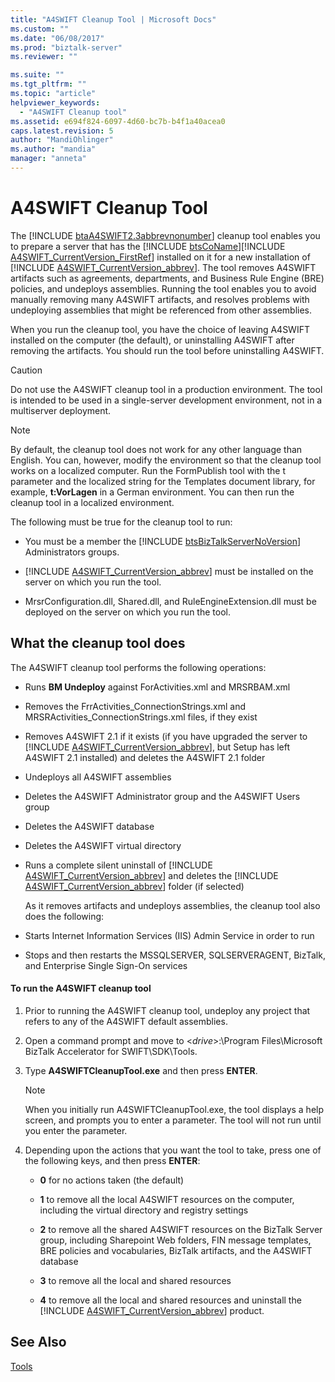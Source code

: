 ```yaml
---
title: "A4SWIFT Cleanup Tool | Microsoft Docs"
ms.custom: ""
ms.date: "06/08/2017"
ms.prod: "biztalk-server"
ms.reviewer: ""

ms.suite: ""
ms.tgt_pltfrm: ""
ms.topic: "article"
helpviewer_keywords: 
  - "A4SWIFT Cleanup tool"
ms.assetid: e694f824-6097-4d60-bc7b-b4f1a40acea0
caps.latest.revision: 5
author: "MandiOhlinger"
ms.author: "mandia"
manager: "anneta"
---
```

# A4SWIFT Cleanup Tool
The [!INCLUDE [btaA4SWIFT2.3abbrevnonumber](../../includes/btaa4swift2-3abbrevnonumber-md.md)] cleanup tool enables you to prepare a server that has the [!INCLUDE [btsCoName](../../includes/btsconame-md.md)][!INCLUDE [A4SWIFT_CurrentVersion_FirstRef](../../includes/a4swift-currentversion-firstref-md.md)] installed on it for a new installation of [!INCLUDE [A4SWIFT_CurrentVersion_abbrev](../../includes/a4swift-currentversion-abbrev-md.md)]. The tool removes A4SWIFT artifacts such as agreements, departments, and Business Rule Engine (BRE) policies, and undeploys assemblies. Running the tool enables you to avoid manually removing many A4SWIFT artifacts, and resolves problems with undeploying assemblies that might be referenced from other assemblies.  
  
 When you run the cleanup tool, you have the choice of leaving A4SWIFT installed on the computer (the default), or uninstalling A4SWIFT after removing the artifacts. You should run the tool before uninstalling A4SWIFT.  
  
> [!CAUTION]
>  Do not use the A4SWIFT cleanup tool in a production environment. The tool is intended to be used in a single-server development environment, not in a multiserver deployment.  
  
> [!NOTE]
>  By default, the cleanup tool does not work for any other language than English. You can, however, modify the environment so that the cleanup tool works on a localized computer. Run the FormPublish tool with the t parameter and the localized string for the Templates document library, for example, **t:VorLagen** in a German environment. You can then run the cleanup tool in a localized environment.  
  
 The following must be true for the cleanup tool to run:  
  
- You must be a member the [!INCLUDE [btsBizTalkServerNoVersion](../../includes/btsbiztalkservernoversion-md.md)] Administrators groups.  
  
- [!INCLUDE [A4SWIFT_CurrentVersion_abbrev](../../includes/a4swift-currentversion-abbrev-md.md)] must be installed on the server on which you run the tool.  
  
- MrsrConfiguration.dll, Shared.dll, and RuleEngineExtension.dll must be deployed on the server on which you run the tool.  
  
## What the cleanup tool does  
 The A4SWIFT cleanup tool performs the following operations:  
  
- Runs **BM Undeploy** against ForActivities.xml and MRSRBAM.xml  
  
- Removes the FrrActivities_ConnectionStrings.xml and MRSRActivities_ConnectionStrings.xml files, if they exist  
  
- Removes A4SWIFT 2.1 if it exists (if you have upgraded the server to [!INCLUDE [A4SWIFT_CurrentVersion_abbrev](../../includes/a4swift-currentversion-abbrev-md.md)], but Setup has left A4SWIFT 2.1 installed) and deletes the A4SWIFT 2.1 folder  
  
- Undeploys all A4SWIFT assemblies  
  
- Deletes the A4SWIFT Administrator group and the A4SWIFT Users group  
  
- Deletes the A4SWIFT database  
  
- Deletes the A4SWIFT virtual directory  
  
- Runs a complete silent uninstall of [!INCLUDE [A4SWIFT_CurrentVersion_abbrev](../../includes/a4swift-currentversion-abbrev-md.md)] and deletes the [!INCLUDE [A4SWIFT_CurrentVersion_abbrev](../../includes/a4swift-currentversion-abbrev-md.md)] folder (if selected)  
  
  As it removes artifacts and undeploys assemblies, the cleanup tool also does the following:  
  
- Starts Internet Information Services (IIS) Admin Service in order to run  
  
- Stops and then restarts the MSSQLSERVER, SQLSERVERAGENT, BizTalk, and Enterprise Single Sign-On services  
  
#### To run the A4SWIFT cleanup tool  
  
1. Prior to running the A4SWIFT cleanup tool, undeploy any project that refers to any of the A4SWIFT default assemblies.  
  
2. Open a command prompt and move to \<*drive*\>:\Program Files\Microsoft BizTalk Accelerator for SWIFT\SDK\Tools.  
  
3. Type **A4SWIFTCleanupTool.exe** and then press **ENTER**.  
  
   > [!NOTE]
   >  When you initially run A4SWIFTCleanupTool.exe, the tool displays a help screen, and prompts you to enter a parameter. The tool will not run until you enter the parameter.  
  
4. Depending upon the actions that you want the tool to take, press one of the following keys, and then press **ENTER**:  
  
   - **0** for no actions taken (the default)  
  
   - **1** to remove all the local A4SWIFT resources on the computer, including the virtual directory and registry settings  
  
   - **2** to remove all the shared A4SWIFT resources on the BizTalk Server group, including Sharepoint Web folders, FIN message templates, BRE policies and vocabularies, BizTalk artifacts, and the A4SWIFT database  
  
   - **3** to remove all the local and shared resources  
  
   - <strong>4</strong> to remove all the local and shared resources and uninstall the [!INCLUDE [A4SWIFT_CurrentVersion_abbrev](../../includes/a4swift-currentversion-abbrev-md.md)] product.  
  
## See Also  
 [Tools](../../adapters-and-accelerators/accelerator-swift/tools.md)